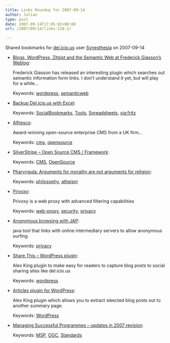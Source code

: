 ```yaml
---
title: Links Roundup for 2007-09-14
author: Julian
type: post
date: 2007-09-14T17:05:02+00:00
url: /2007/09/14/links-118-2/

---
```

Shared bookmarks for [del.icio.us][1] user  [Synesthesia][2] on 2007-09-14

  * [Blogs, WordPress, Zitgist and the Semantic Web at Frederick Giasson’s Weblog][3]:
  
    Frederick Giasson has released an interesting plugin which searches out semantic information form links. I don&#8217;t understand it yet, but will play for a while&#8230;
  
    Keywords: [wordpress][4], [semanticweb][5]
  * [Backup Del.icio.us with Excel][6]:
  
    Keywords: [SocialBookmarks][7], [Tools][8], [Spreadsheets][9], [via:fritz][10]
  * [Alfresco][11]:
  
    Award-winning open-source enterprise CMS from a UK firm&#8230;
  
    Keywords: [cms][12], [opensource][13]
  * [SilverStripe &#8211; Open Source CMS / Framework][14]:
  
    Keywords: [CMS][15], [OpenSource][16]
  * [Pharyngula: Arguments for morality are not arguments for religion][17]:
  
    Keywords: [philosophy][18], [atheism][19]
  * [Privoxy][20]:
  
    Privoxy is a web proxy with advanced filtering capabilities
  
    Keywords: [web-proxy][21], [security][22], [privacy][23]
  * [Anonymous browsing with JAP][24]:
  
    java tool that links with online intermediary servers to allow anonymous surfing
  
    Keywords: [privacy][23]
  * [Share This &#8211; WordPress plugin][25]:
  
    Alex King plugin to make easy for readers to capture blog posts to social sharing sites like del.icio.us
  
    Keywords: [wordpress][4]
  * [Articles plugin for WordPress][26]:
  
    Alex King plugin which allows you to extract sleected blog posts out to another summary page.
  
    Keywords: [WordPress][27]
  * [Managing Successful Programmes &#8211; updates in 2007 revision][28]:
  
    Keywords: [MSP][29], [OGC][30], [Standards][31]

 [1]: http://del.icio.us/
 [2]: http://del.icio.us/synesthesia
 [3]: http://fgiasson.com/blog/index.php/2007/09/01/blogs-wordpress-zitgist-and-the-semantic-web "http://fgiasson.com/blog/index.php/2007/09/01/blogs-wordpress-zitgist-and-the-semantic-web"
 [4]: http://del.icio.us/synesthesia/wordpress
 [5]: http://del.icio.us/synesthesia/semanticweb
 [6]: http://www.automateexcel.com/index.php/2005/02/13/backup_del_icio_us_with_excel "http://www.automateexcel.com/index.php/2005/02/13/backup_del_icio_us_with_excel"
 [7]: http://del.icio.us/synesthesia/SocialBookmarks
 [8]: http://del.icio.us/synesthesia/Tools
 [9]: http://del.icio.us/synesthesia/Spreadsheets
 [10]: http://del.icio.us/synesthesia/via:fritz
 [11]: http://www.alfresco.com/ "http://www.alfresco.com/"
 [12]: http://del.icio.us/synesthesia/cms
 [13]: http://del.icio.us/synesthesia/opensource
 [14]: http://www.silverstripe.com/ "http://www.silverstripe.com/"
 [15]: http://del.icio.us/synesthesia/CMS
 [16]: http://del.icio.us/synesthesia/OpenSource
 [17]: http://scienceblogs.com/pharyngula/2007/09/arguments_for_morality_are_not.php "http://scienceblogs.com/pharyngula/2007/09/arguments_for_morality_are_not.php"
 [18]: http://del.icio.us/synesthesia/philosophy
 [19]: http://del.icio.us/synesthesia/atheism
 [20]: http://www.privoxy.org/ "http://www.privoxy.org/"
 [21]: http://del.icio.us/synesthesia/web-proxy
 [22]: http://del.icio.us/synesthesia/security
 [23]: http://del.icio.us/synesthesia/privacy
 [24]: http://www.linux.com/feature/118919 "http://www.linux.com/feature/118919"
 [25]: http://alexking.org/projects/wordpress/readme?project=share-this "http://alexking.org/projects/wordpress/readme?project=share-this"
 [26]: http://alexking.org/projects/wordpress/readme?project=articles "http://alexking.org/projects/wordpress/readme?project=articles"
 [27]: http://del.icio.us/synesthesia/Wordpress
 [28]: http://www.ogc.gov.uk/documents/ManagingSuccessfulProgrammes.pdf "http://www.ogc.gov.uk/documents/ManagingSuccessfulProgrammes.pdf"
 [29]: http://del.icio.us/synesthesia/MSP
 [30]: http://del.icio.us/synesthesia/OGC
 [31]: http://del.icio.us/synesthesia/Standards